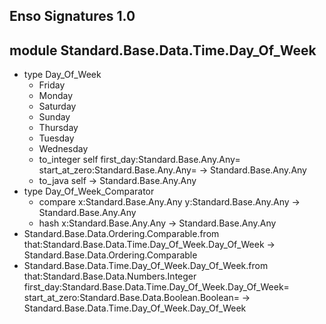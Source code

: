 ## Enso Signatures 1.0
## module Standard.Base.Data.Time.Day_Of_Week
- type Day_Of_Week
    - Friday
    - Monday
    - Saturday
    - Sunday
    - Thursday
    - Tuesday
    - Wednesday
    - to_integer self first_day:Standard.Base.Any.Any= start_at_zero:Standard.Base.Any.Any= -> Standard.Base.Any.Any
    - to_java self -> Standard.Base.Any.Any
- type Day_Of_Week_Comparator
    - compare x:Standard.Base.Any.Any y:Standard.Base.Any.Any -> Standard.Base.Any.Any
    - hash x:Standard.Base.Any.Any -> Standard.Base.Any.Any
- Standard.Base.Data.Ordering.Comparable.from that:Standard.Base.Data.Time.Day_Of_Week.Day_Of_Week -> Standard.Base.Data.Ordering.Comparable
- Standard.Base.Data.Time.Day_Of_Week.Day_Of_Week.from that:Standard.Base.Data.Numbers.Integer first_day:Standard.Base.Data.Time.Day_Of_Week.Day_Of_Week= start_at_zero:Standard.Base.Data.Boolean.Boolean= -> Standard.Base.Data.Time.Day_Of_Week.Day_Of_Week
